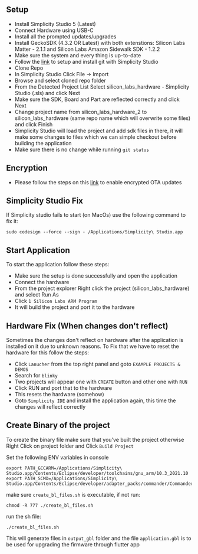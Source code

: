 ## Setup

- Install Simplicity Studio 5 (Latest)
- Connect Hardware using USB-C
- Install all the prompted updates/upgrades
- Install GeckoSDK (4.3.2 OR Latest) with both extenstions: Silicon Labs Matter - 2.1.1 and Silicon Labs Amazon Sidewalk
  SDK -
  1.2.2
- Make sure the system and every thing is up-to-date
- Follow
  the [link](https://community.silabs.com/s/article/Installing-EGIT-with-Simplicity-Studio-5-version-5-3-x?language=en_US)
  to setup and install git with Simplicity Studio
- Clone Repo
- In Simplicity Studio Click File -> Import
- Browse and select cloned repo folder
- From the Detected Project List Select silicon_labs_hardware - Simplicity Studio (.sls) and click Next
- Make sure the SDK, Board and Part are reflected correctly and click Next
- Change project name from silicon_labs_hardware_2 to silicon_labs_hardware (same repo name which will overwrite some
  files) and click Finish
- Simplicity Studio will load the project and add sdk files in there, it will make some changes to files which we can
  simple checkout before building the application
- Make sure there is no change while running `git status`

## Encryption

- Please follow the steps on
  this [link](https://docs.google.com/document/d/e/2PACX-1vSkBsG3XW9xr0IZVzBdmnR0m8gTEB9qVS0qDthxc1zbp6hWhlp9lvW1a5EKpq2Ue-n_SGRzB3B0Tp78/pub)
  to enable encrypted OTA updates

## Simplicity Studio Fix

If Simplicity studio fails to start (on MacOs) use the following command to fix it:

```shell
sudo codesign --force --sign - /Applications/Simplicity\ Studio.app 
```

## Start Application

To start the application follow these steps:

- Make sure the setup is done successfully and open the application
- Connect the hardware
- From the project explorer Right click the project (silicon_labs_hardware) and select Run As
- Click `1 Silicon Labs ARM Program`
- It will build the project and port it to the hardware

## Hardware Fix (When changes don't reflect)

Sometimes the changes don't reflect on hardware after the application is installed on it due to unknown reasons. To Fix
that we have to reset the hardware for this follow the steps:

- Click `Lanucher` from the top right panel and goto `EXAMPLE PROJECTS & DEMOS`
- Search for `blinky`
- Two projects will appear one with `CREATE` button and other one with `RUN`
- Click RUN and port that to the hardware
- This resets the hardware (somehow)
- Goto `Simplicity IDE` and install the application again, this time the changes will reflect correctly

## Create Binary of the project

To create the binary file make sure that you've built the project otherwise Right Click on project folder and
Click `Build Project`

Set the following ENV variables in console

```shell
export PATH_GCCARM=/Applications/Simplicity\ Studio.app/Contents/Eclipse/developer/toolchains/gnu_arm/10.3_2021.10
export PATH_SCMD=/Applications/Simplicity\ Studio.app/Contents/Eclipse/developer/adapter_packs/commander/Commander.app/Contents/MacOS
```

make sure `create_bl_files.sh` is executable, if not run:

```shell
chmod -R 777 ./create_bl_files.sh
```

run the sh file:

```shell
./create_bl_files.sh
```

This will generate files in `output_gbl` folder and the file `application.gbl` is to be used for upgrading the firmware
through flutter app
